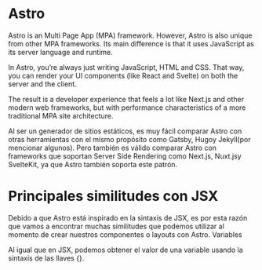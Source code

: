 # Astro

Astro is an Multi Page App (MPA) framework. However, Astro is also unique from other MPA frameworks. Its main difference is that it uses JavaScript as its server language and runtime.

In Astro, you’re always just writing JavaScript, HTML and CSS. That way, you can render your UI components (like React and Svelte) on both the server and the client.
 
The result is a developer experience that feels a lot like Next.js and other modern web frameworks, but with performance characteristics of a more traditional MPA site architecture.
 
 
Al ser un generador de sitios estáticos, es muy fácil comparar Astro con otras herramientas con el mismo propósito como Gatsby, Hugoy Jekyll(por mencionar algunos). Pero también es válido comparar Astro con frameworks que soportan Server Side Rendering como Next.js, Nuxt.jsy SvelteKit, ya que Astro también soporta este patrón.

# Principales similitudes con JSX

Debido a que Astro está inspirado en la sintaxis de JSX, es por esta razón que vamos a encontrar muchas similitudes que podemos utilizar al momento de crear nuestros componentes o layouts con Astro.
Variables

Al igual que en JSX, podemos obtener el valor de una variable usando la sintaxis de las llaves {}.

